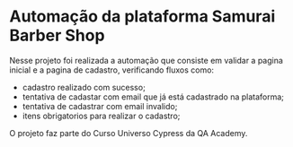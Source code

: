 # Automação da plataforma Samurai Barber Shop

Nesse projeto foi realizada a automação que consiste em validar a pagina inicial e a pagina de cadastro, verificando fluxos como:
- cadastro realizado com sucesso;
- tentativa de cadastar com email que já está cadastrado na plataforma;
- tentativa de cadastrar com email invalido;
- itens obrigatorios para realizar o cadastro;

O projeto faz parte do Curso Universo Cypress da QA Academy.
